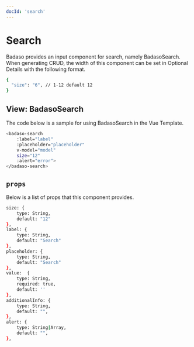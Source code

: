 ```yaml
---
docId: 'search'
---
```


# Search

Badaso provides an input component for search, namely BadasoSearch. When generating CRUD, the width of this component can be set in Optional Details with the following format.

```bash
{
  "size": "6", // 1-12 default 12
}
```

## View: BadasoSearch 
The code below is a sample for using BadasoSearch in the Vue Template.

```bash
<badaso-search
    :label="label"
    :placeholder="placeholder"
    v-model="model"
    size="12"
    :alert="error">
</badaso-search>
```

## `props`
Below is a list of props that this component provides.
```bash
size: {
    type: String,
    default: "12"
},
label: {
    type: String,
    default: "Search"
},
placeholder: {
    type: String,
    default: "Search"
},
value:  {
    type: String,
    required: true,
    default: ''
},
additionalInfo: {
    type: String,
    default: "",
},
alert: {
    type: String|Array,
    default: "",
},
```